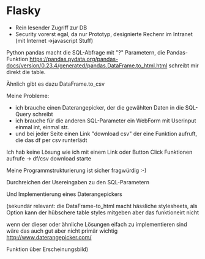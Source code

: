 Flasky
======

- Rein lesender Zugriff zur DB
- Security vorerst egal, da nur Prototyp, designierte Rechenr im Intranet (mit Internet ->javascript Stuff)

Python pandas macht die SQL-Abfrage mit "?" Parametern, die Pandas-Funktion https://pandas.pydata.org/pandas-docs/version/0.23.4/generated/pandas.DataFrame.to_html.html schreibt mir direkt die table.

Ähnlich gibt es dazu DataFrame.to_csv

Meine Probleme:
  - ich brauche einen Daterangepicker, der die gewählten Daten in die SQL-Query schreibt
  - ich brauche für die anderen SQL-Parameter ein WebForm mit Userinput einmal int, einmal str.
  - und bei jeder Seite einen Link "download csv" der eine Funktion aufruft, die das df per csv runterlädt
  
 
Ich hab keine Lösung wie ich mit einem Link oder Button Click Funktionen aufrufe -> df/csv download starte
 
 Meine Programmstrukturierung ist sicher fragwürdig :-)
 
 Durchreichen der Usereingaben zu den SQL-Parametern
 
 Und Implementierung eines Daterangepickers 
  
  
  
(sekundär relevant: die DataFrame-to_html macht hässliche stylesheets, als Option kann der hübschere table styles mitgeben aber das funktioneirt nicht

wenn der dieser oder ähnliche Lösungen eifach zu implementieren sind wäre das auch gut aber nicht primär wichtig http://www.daterangepicker.com/

Funktion über Erscheinungsbild)
